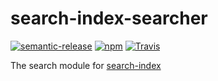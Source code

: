 # search-index-searcher

[![semantic-release](https://img.shields.io/badge/%20%20%F0%9F%93%A6%F0%9F%9A%80-semantic--release-e10079.svg?style=flat-square)](https://github.com/semantic-release/semantic-release)
[![npm](https://img.shields.io/npm/v/search-index-searcher.svg?style=flat-square)](https://www.npmjs.com/package/search-index-searcher)
[![Travis](https://img.shields.io/travis/rust-lang/rust.svg?style=flat-square)](https://travis-ci.org/fergiemcdowall/search-index-searcher)

The search module for [search-index](http://github.com/fergiemcdowall/search-index)
